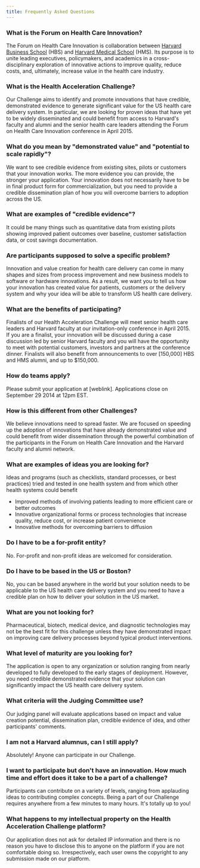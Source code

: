 ```yaml
---
title: Frequently Asked Questions
---
```


### What is the Forum on Health Care Innovation?

 The Forum on Health Care Innovation is collaboration between [Harvard Business School](http://www.hbs.edu/healthcare) (HBS) and [Harvard Medical School](http://hms.harvard.edu/) (HMS). Its purpose is to unite leading executives, policymakers, and academics in a cross-disciplinary exploration of innovative actions to improve quality, reduce costs, and, ultimately, increase value in the health care industry. 

### What is the Health Acceleration Challenge?

Our Challenge aims to identify and promote innovations that have credible, demonstrated evidence to generate significant value for the US health care delivery system. In particular, we are looking for proven ideas that have yet to be widely disseminated and could benefit from access to Harvard's faculty and alumni and the senior health care leaders attending the Forum on Health Care Innovation conference in April 2015.

### What do you mean by "demonstrated value" and "potential to scale rapidly"?

We want to see credible evidence from existing sites, pilots or customers that your innovation works. The more evidence you can provide, the stronger your application. Your innovation does not necessarily have to be in final product form for commercialization, but you need to provide a credible dissemination plan of how you will overcome barriers to adoption across the US.

### What are examples of "credible evidence"?

It could be many things such as quantitative data from existing pilots showing improved patient outcomes over baseline, customer satisfaction data, or cost savings documentation.

### Are participants supposed to solve a specific problem?

Innovation and value creation for health care delivery can come in many shapes and sizes from process improvement and new business models to software or hardware innovations. As a result, we want you to tell us how your innovation has created value for patients, customers or the delivery system and why your idea will be able to transform US health care delivery.

### What are the benefits of participating?

Finalists of our Health Acceleration Challenge will meet senior health care leaders and Harvard faculty at our invitation-only conference in April 2015. If you are a finalist, your innovation will be discussed during a case discussion led by senior Harvard faculty and you will have the opportunity to meet with potential customers, investors and partners at the conference dinner. Finalists will also benefit from announcements to over [150,000] HBS and HMS alumni, and up to $150,000.

### How do teams apply?

Please submit your application at [weblink]. Applications close on September 29 2014 at 12pm EST.

### How is this different from other Challenges?

We believe innovations need to spread faster. We are focused on speeding up the adoption of innovations that have already demonstrated value and could benefit from wider dissemination through the powerful combination of the participants in the Forum on Health Care Innovation and the Harvard faculty and alumni network.

### What are examples of ideas you are looking for?

Ideas and programs (such as checklists, standard processes, or best practices) tried and tested in one health system and from which other health systems could benefit

*   Improved methods of involving patients leading to more efficient care or better outcomes
*   Innovative organizational forms or process technologies that increase quality, reduce cost, or increase patient convenience
*   Innovative methods for overcoming barriers to diffusion

### Do I have to be a for-profit entity?

No. For-profit and non-profit ideas are welcomed for consideration.

### Do I have to be based in the US or Boston?

No, you can be based anywhere in the world but your solution needs to be applicable to the US health care delivery system and you need to have a credible plan on how to deliver your solution in the US market.

### What are you not looking for?

Pharmaceutical, biotech, medical device, and diagnostic technologies may not be the best fit for this challenge unless they have demonstrated impact on improving care delivery processes beyond typical product interventions.

### What level of maturity are you looking for?

The application is open to any organization or solution ranging from nearly developed to fully developed to the early stages of deployment. However, you need credible demonstrated evidence that your solution can significantly impact the US health care delivery system.

### What criteria will the Judging Committee use?

Our judging panel will evaluate applications based on impact and value creation potential, dissemination plan, credible evidence of idea, and other participants' comments.

### I am not a Harvard alumnus, can I still apply?

Absolutely! Anyone can participate in our Challenge.

### I want to participate but don't have an innovation. How much time and effort does it take to be a part of a challenge?

Participants can contribute on a variety of levels, ranging from applauding ideas to contributing complex concepts. Being a part of our Challenge requires anywhere from a few minutes to many hours. It's totally up to you!

### What happens to my intellectual property on the Health Acceleration Challenge platform?

Our application does not ask for detailed IP information and there is no reason you have to disclose this to anyone on the platform if you are not comfortable doing so. Irrespectively, each user owns the copyright to any submission made on our platform.